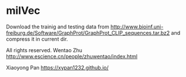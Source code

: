 # milVec

Download the trainig and testing data from http://www.bioinf.uni-freiburg.de/Software/GraphProt/GraphProt_CLIP_sequences.tar.bz2 and compress it in current dir.

All rights reserved. 
Wentao Zhu http://www.escience.cn/people/zhuwentao/index.html

Xiaoyong Pan https://xypan1232.github.io/
